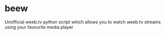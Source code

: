 beew
====

Unofficial weeb.tv python script which allows you to watch weeb.tv streams using your favourite media player

